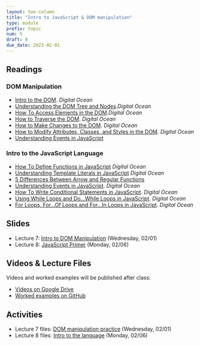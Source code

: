 ```yaml
---
layout: two-column
title: "Intro to JavaScript & DOM manipulation"
type: module
prefix: topic
num: 5
draft: 0
due_date: 2023-02-01
---
```


## Readings

### DOM Manipulation
* <a href="https://www.digitalocean.com/community/tutorials/introduction-to-the-dom" target="_blank">Intro to the DOM</a>. <em>Digital Ocean</em>
* <a href="https://www.digitalocean.com/community/tutorials/understanding-the-dom-tree-and-nodes" target="_blank">Understanding the DOM Tree and Nodes</a>.<em>Digital Ocean</em>
* <a href="https://www.digitalocean.com/community/tutorials/how-to-access-elements-in-the-dom" target="_blank">How To Access Elements in the DOM</a>.<em>Digital Ocean</em>
* <a href="https://www.digitalocean.com/community/tutorials/how-to-traverse-the-dom" target="_blank">How to Traverse the DOM</a>. <em>Digital Ocean</em>
* <a href="https://www.digitalocean.com/community/tutorials/how-to-make-changes-to-the-dom" target="_blank">How to Make Changes to the DOM</a>. <em>Digital Ocean</em>
* <a href="https://www.digitalocean.com/community/tutorials/how-to-modify-attributes-classes-and-styles-in-the-dom" target="_blank">How to Modify Attributes, Classes, and Styles in the DOM</a>. <em>Digital Ocean</em>
* <a href="https://www.digitalocean.com/community/tutorials/understanding-events-in-javascript" target="_blank">Understanding Events in JavaScript</a>

### Intro to the JavaScript Language
* <a href="https://www.digitalocean.com/community/tutorials/how-to-define-functions-in-javascript" target="_blank">How To Define Functions in JavaScript</a> <em>Digital Ocean</em>
* <a href="https://www.digitalocean.com/community/tutorials/understanding-template-literals-in-javascript" target="_blank">Understanding Template Literals in JavaScript</a> <em>Digital Ocean</em>
* <a href="https://dmitripavlutin.com/differences-between-arrow-and-regular-functions/" target="_blank">5 Differences Between Arrow and Regular Functions</a>
* <a href="https://www.digitalocean.com/community/tutorials/understanding-events-in-javascript" target="_blank">Understanding Events in JavaScript</a>. <em>Digital Ocean</em>
* <a href="https://www.digitalocean.com/community/tutorials/how-to-write-conditional-statements-in-javascript" target="_blank">How To Write Conditional Statements in JavaScript</a>. <em>Digital Ocean</em>
* <a href="https://www.digitalocean.com/community/tutorials/using-while-loops-and-do-while-loops-in-javascript" target="_blank">Using While Loops and Do...While Loops in JavaScript</a>. <em>Digital Ocean</em>
* <a href="https://www.digitalocean.com/community/tutorials/for-loops-for-of-loops-and-for-in-loops-in-javascript" target="_blank">For Loops, For...Of Loops and For...In Loops in JavaScript</a>. <em>Digital Ocean</em>

## Slides
* Lecture 7: <a href="https://docs.google.com/presentation/d/1pwGXy43ajGQP8IynROyaLyaaNO7ZxlPZv9r5kEy-EoU/edit?usp=sharing" target="_blank">Intro to DOM Manipulation</a> (Wednesday, 02/01)
* Lecture 8: <a href="https://docs.google.com/presentation/d/1VNeVoT166YjiyUcnLVnn8Mo3Xw4NowtUT0YkKz2qxoY/edit?usp=sharing" target="_blank">JavaScript Primer</a> (Monday, 02/06)

## Videos & Lecture Files
Videos and worked examples will be published after class:
* <a href="https://drive.google.com/drive/folders/1b0RGogU8P2rKJAtcRpxMspHB919GUAXT?usp=sharing" target="_blank">Videos on Google Drive</a>
* <a href="https://github.com/vanwars/csci344" target="_blank">Worked examples on GitHub</a>

## Activities
* Lecture 7 files: [DOM manipulation practice](/spring2023/course-files/lectures/lecture07.zip) (Wednesday, 02/01)
* Lecture 8 files: [Intro to the language](/spring2023/course-files/lectures/lecture08.zip) (Monday, 02/06)
